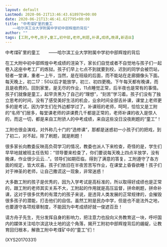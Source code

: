 ```yaml
---
layout: default
Lastmod: 2020-06-21T13:46:43.618978+00:00
date: 2020-06-21T13:46:41.627795+00:00
title: "中考煤矿里的童工
　　——哈尔滨工业大学附属中学初中部辉煌的背后"
author: ""
tags: [工附,中考,孩子,童工,初中部,老师,刷题,补课,成绩,晚课,新语丝]
---
```


中考煤矿里的童工　　——哈尔滨工业大学附属中学初中部辉煌的背后

在工大附中初中部辉煌中考成绩的渲染下，家长们自觉或者不自觉地与孩子们一起卷入这座中考工厂的炼狱。孩子们早上七点不到就要到校，迟到的同学会被罚站，轻者一堂课，重者一上午，当然，是在班级的后面，而不能站在走廊摄像头下面。每天晚上，初二17：50以后才能放学，初三、初四更晚。下午每天都有晚课，而且是收费的。回到家里，是无尽的作业，11点睡觉正常，后半夜也是常有的事情。孩子们就像是童工，起早贪黑为了自己的“理想”，“刻苦”学习着。孩子们没有了独立思考的时间，没有了感受美好生活的机会，业余时间全部去补课，课堂上老师更多的是考试，因为学生们在外边都学过了。补课班的老师，呵呵，恰恰又是工附的“名师”们居多，每堂课老师的讲课费几千都是正常的，老师补课的收入是惊人的，而这一切，都是来自工附骄人的中考成绩，来自这些没日没夜刷题的“童工”！

工附也很会演戏，对外称几十门的“选修课”，那都是迷惑初一小孩子们的把戏，到了初二，对不起，除了刷题，就是刷题！

很多家长向教委反映高负荷学习的情况，教委也派人下来检查，奇怪的是，学生们早早地就被班主任告知：“领导要来检查了，你们要说每天晚上四点半放学，没有晚课，作业很少云云…”。领导们如期莅临，得到了满意的答复，工附遵守了各方面的规定，皆大欢喜。孩子们依旧在半夜苦苦写作业，在课堂上昏昏欲睡！孩子们对于神圣的老师，让自己撒谎这一现象，非常迷惑！

大多数工附的孩子是优秀的，因为入学考试是高标准的，所以取得好成绩也是正常的，跟工附的老师其实关系不大，工附起的作用就是高压监督，拼命刷题，拼命补课，这对于很多优秀的有潜力的孩子来说，是违背人类发展的正常规律的，会摧毁很多孩子的潜能，打击他们的自信。虽然工附是民办中学，但是也不是法外之地，也要遵守各项规章制度，不能因为中考成绩好就一俊遮百丑！

请方舟子先生，充分发挥自身的影响力，把注意力也投向义务教育这一块，呼吁国内的媒体关注哈尔滨这块土地的这个角落，揭开工附初中部辉煌背后的龌龊，让教育回归根本，解救工附中考煤矿中的“童工”们！

(XYS20170331)

